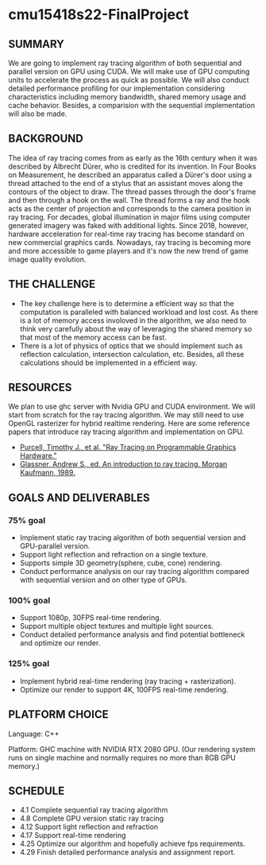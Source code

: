 # cmu15418s22-FinalProject



## SUMMARY
We are going to implement ray tracing algorithm of both sequential and parallel version on GPU using CUDA. We will make use of GPU computing units to accelerate the process as quick as possible. We will also conduct detailed performance profiling for our implementation considering characteristics including memory bandwidth, shared memory usage and cache behavior. Besides, a comparision with the sequential implementation will also be made.

## BACKGROUND
The idea of ray tracing comes from as early as the 16th century when it was described by Albrecht Dürer, who is credited for its invention. In Four Books on Measurement, he described an apparatus called a Dürer's door using a thread attached to the end of a stylus that an assistant moves along the contours of the object to draw. The thread passes through the door's frame and then through a hook on the wall. The thread forms a ray and the hook acts as the center of projection and corresponds to the camera position in ray tracing. For decades, global illumination in major films using computer generated imagery was faked with additional lights. Since 2018, however, hardware acceleration for real-time ray tracing has become standard on new commercial graphics cards. Nowadays, ray tracing is becoming more and more accessible to game players and it's now the new trend of game image quality evolution.

## THE CHALLENGE
- The key challenge here is to determine a efficient way so that the computation is paralleled with balanced workload and lost cost. As there is a lot of memory access involoved in the algorithm, we also need to think very carefully about the way of leveraging the shared memory so that most of the memory access can be fast.
- There is a lot of physics of optics that we should implement such as reflection calculation, intersection calculation, etc. Besides, all these calculations should be implemented in a efficient way.

## RESOURCES
We plan to use ghc server with Nvidia GPU and CUDA environment. We will start from scratch for the ray tracing algorithm. We may still need to use OpenGL rasterizer for hybrid realtime rendering. Here are some reference papers that introduce ray tracing algorithm and implementation on GPU.

- [Purcell, Timothy J., et al. "Ray Tracing on Programmable Graphics Hardware."](https://graphics.stanford.edu/papers/rtongfx/rtongfx.pdf)
- [Glassner, Andrew S., ed. An introduction to ray tracing. Morgan Kaufmann, 1989.](https://www.realtimerendering.com/raytracing/An-Introduction-to-Ray-Tracing-The-Morgan-Kaufmann-Series-in-Computer-Graphics-.pdf)

## GOALS AND DELIVERABLES
### 75% goal
- Implement static ray tracing algorithm of both sequential version and GPU-parallel version. 
- Support light reflection and refraction on a single texture.
- Supports simple 3D geometry(sphere, cube, cone) rendering.
- Conduct performance analysis on our ray tracing algorithm compared with sequential version and on other type of GPUs.

### 100% goal
- Support 1080p, 30FPS real-time rendering.
- Support multiple object textures and multiple light sources.
- Conduct detailed performance analysis and find potential bottleneck and optimize our render.

### 125% goal
- Implement hybrid real-time rendering (ray tracing + rasterization).
- Optimize our render to support 4K, 100FPS real-time rendering.

## PLATFORM CHOICE
Language: C++

Platform: GHC machine with NVIDIA RTX 2080 GPU. (Our rendering system runs on single machine and normally requires no more than 8GB GPU memory.)

## SCHEDULE
- 4.1 Complete sequential ray tracing algorithm
- 4.8 Complete GPU version static ray tracing
- 4.12 Support light reflection and refraction
- 4.17 Support real-time rendering
- 4.25 Optimize our algorithm and hopefully achieve fps requirements.
- 4.29 Finish detailed performance analysis and assignment report.
